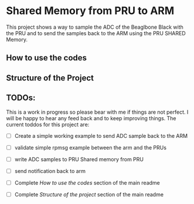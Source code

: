 # Shared Memory from PRU to ARM 

This project shows a way to sample the ADC of the Beaglbone Black with the PRU and to send the samples back to the ARM using the PRU SHARED Memory. 


## How to use the codes

## Structure of the Project 



## TODOs:

This is a work in progress so please bear with me if things are not perfect. I will be happy to hear any feed back and to  keep improving things.
The current toddos for this project are:
- [ ] Create a simple working example to send ADC sample back to the ARM
- [ ] validate simple rpmsg example between the arm and the PRUs
- [ ] write ADC samples to PRU Shared memory from PRU
- [ ] send notification back to arm 
- [ ] Complete _How to use the codes_ section of the main readme
- [ ] Complete _Structure of the project_ section of the main readme



